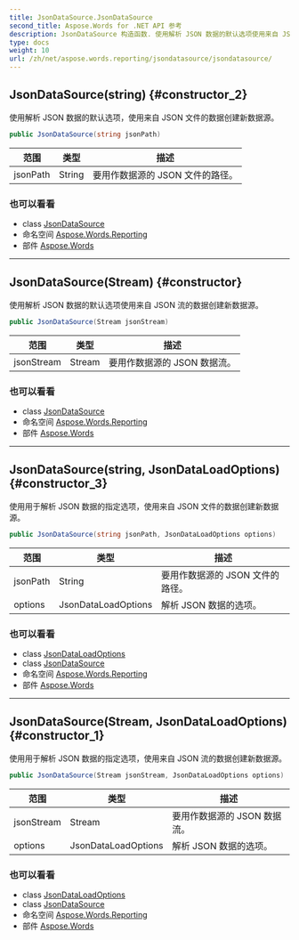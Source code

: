 ```yaml
---
title: JsonDataSource.JsonDataSource
second_title: Aspose.Words for .NET API 参考
description: JsonDataSource 构造函数. 使用解析 JSON 数据的默认选项使用来自 JSON 文件的数据创建新数据源
type: docs
weight: 10
url: /zh/net/aspose.words.reporting/jsondatasource/jsondatasource/
---
```

## JsonDataSource(string) {#constructor_2}

使用解析 JSON 数据的默认选项，使用来自 JSON 文件的数据创建新数据源。

```csharp
public JsonDataSource(string jsonPath)
```

| 范围 | 类型 | 描述 |
| --- | --- | --- |
| jsonPath | String | 要用作数据源的 JSON 文件的路径。 |

### 也可以看看

* class [JsonDataSource](../)
* 命名空间 [Aspose.Words.Reporting](../../jsondatasource/)
* 部件 [Aspose.Words](../../../)

---

## JsonDataSource(Stream) {#constructor}

使用解析 JSON 数据的默认选项使用来自 JSON 流的数据创建新数据源。

```csharp
public JsonDataSource(Stream jsonStream)
```

| 范围 | 类型 | 描述 |
| --- | --- | --- |
| jsonStream | Stream | 要用作数据源的 JSON 数据流。 |

### 也可以看看

* class [JsonDataSource](../)
* 命名空间 [Aspose.Words.Reporting](../../jsondatasource/)
* 部件 [Aspose.Words](../../../)

---

## JsonDataSource(string, JsonDataLoadOptions) {#constructor_3}

使用用于解析 JSON 数据的指定选项，使用来自 JSON 文件的数据创建新数据源。

```csharp
public JsonDataSource(string jsonPath, JsonDataLoadOptions options)
```

| 范围 | 类型 | 描述 |
| --- | --- | --- |
| jsonPath | String | 要用作数据源的 JSON 文件的路径。 |
| options | JsonDataLoadOptions | 解析 JSON 数据的选项。 |

### 也可以看看

* class [JsonDataLoadOptions](../../jsondataloadoptions/)
* class [JsonDataSource](../)
* 命名空间 [Aspose.Words.Reporting](../../jsondatasource/)
* 部件 [Aspose.Words](../../../)

---

## JsonDataSource(Stream, JsonDataLoadOptions) {#constructor_1}

使用用于解析 JSON 数据的指定选项，使用来自 JSON 流的数据创建新数据源。

```csharp
public JsonDataSource(Stream jsonStream, JsonDataLoadOptions options)
```

| 范围 | 类型 | 描述 |
| --- | --- | --- |
| jsonStream | Stream | 要用作数据源的 JSON 数据流。 |
| options | JsonDataLoadOptions | 解析 JSON 数据的选项。 |

### 也可以看看

* class [JsonDataLoadOptions](../../jsondataloadoptions/)
* class [JsonDataSource](../)
* 命名空间 [Aspose.Words.Reporting](../../jsondatasource/)
* 部件 [Aspose.Words](../../../)


